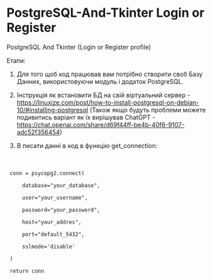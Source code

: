 # PostgreSQL-And-Tkinter Login or Register
PostgreSQL And Tkinter (Login or Register profile)

Етапи:
1. Для того щоб код працював вам потрібно створити своб Базу Данних, використовуючи модуль і додаток PostgreSQL.
2. Інструкція як встановити БД на свій віртуальний сервер - https://linuxize.com/post/how-to-install-postgresql-on-debian-10/#installing-postgresql
 (Також якщо будуть проблеми можете подивитись варіант як їх вирішував ChatGPT - https://chat.openai.com/share/d69f44ff-be4b-40f6-9107-adc52f356454)

3. В писати данні в код в функцію get_connection:

ㅤ
 
     conn = psycopg2.connect(
     
         database="your_database",
         
         user="your_username",
         
         password="your_password",
        
         host="your_addres",
         
         port="default_5432",
         
         sslmode='disable'
        
     )
    
     return conn
